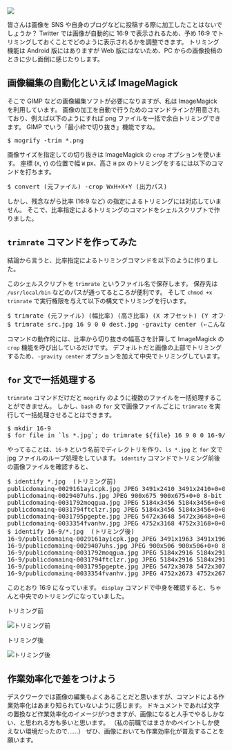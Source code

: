 <picture>
  <source type="image/webp" srcset="/storage/articles/images/1814cc87.webp 1x, /storage/articles/images/21c8af6c.webp 2x">
  <img src="/storage/articles/images/1814cc87.jpg" srcset="/storage/articles/images/21c8af6c.jpg 2x">
</picture>

皆さんは画像を SNS や自身のブログなどに投稿する際に加工したことはないでしょうか？
Twitter では画像が自動的に 16:9 で表示されるため、予め 16:9 でトリミングしておくことでどのように表示されるかを調整できます。
トリミング機能は Android 版にはありますが Web 版にはないため、PC からの画像投稿のときに少し面倒に感じたりします。

<ol class="table-of-contents"></ol>

<script async src="https://pagead2.googlesyndication.com/pagead/js/adsbygoogle.js"></script>
<!-- ディスプレイ広告 -->

<ins class="adsbygoogle"
    style="display:block"
    data-ad-client="ca-pub-7008780049786244"
    data-ad-slot="5063315418"
    data-ad-format="auto"
    data-full-width-responsive="true"></ins>

<script>(adsbygoogle = window.adsbygoogle || []).push({});</script>

## 画像編集の自動化といえば ImageMagick

そこで GIMP などの画像編集ソフトが必要になりますが、私は ImageMagick を利用しています。
画像の加工を自動で行うためのコマンドラインが用意されており、例えば以下のようにすれば png ファイルを一括で余白トリミングできます。
GIMP でいう「最小枠で切り抜き」機能ですね。

<pre class="prettyprint">
$ mogrify -trim *.png
</pre>

画像サイズを指定しての切り抜きは ImageMagick の `crop` オプションを使います。
座標 (`X`, `Y`) の位置で幅 `W` px、高さ `H` px のトリミングをするには以下のコマンドを打ちます。

<pre class="prettyprint">
$ convert (元ファイル) -crop WxH+X+Y (出力パス)
</pre>

しかし、残念ながら比率 (16:9 など) の指定によるトリミングには対応していません。
そこで、比率指定によるトリミングのコマンドをシェルスクリプトで作りました。

## `trimrate` コマンドを作ってみた

結論から言うと、比率指定によるトリミングコマンドを以下のように作りました。

<script src="https://gist.github.com/Hato6502/dc46fd6108301ed9106da67db6768ec9.js"></script>

このシェルスクリプトを `trimrate` というファイル名で保存します。
保存先は `/usr/local/bin` などのパスが通ってるところが便利です。
そして `chmod +x trimrate` で実行権限を与えて以下の構文でトリミングを行います。

<pre class="prettyprint">
$ trimrate (元ファイル) (幅比率) (高さ比率) (X オフセット) (Y オフセット) (出力パス) [(ImageMagick オプション)]
$ trimrate src.jpg 16 9 0 0 dest.jpg -gravity center (←こんな感じ)
</pre>

コマンドの動作的には、比率から切り抜きの幅高さを計算して ImageMagick の `crop` 機能を呼び出しているだけです。
デフォルトだと画像の上部でトリミングするため、`-gravity center` オプションを加えて中央でトリミングしています。

## `for` 文で一括処理する

`trimrate` コマンドだけだと `mogrify` のように複数のファイルを一括処理することができません。
しかし、`bash` の `for` 文で画像ファイルごとに `trimrate` を実行して一括処理させることはできます。

<pre class="prettyprint">
$ mkdir 16-9
$ for file in `ls *.jpg`; do trimrate ${file} 16 9 0 0 16-9/${file} -gravity center; done
</pre>

やってることは、`16-9` という名前でディレクトリを作り、`ls *.jpg` と `for` 文で jpg ファイルのループ処理をしています。
`identify` コマンドでトリミング前後の画像ファイルを確認すると、

<pre class="prettyprint">
$ identify *.jpg  (トリミング前)
publicdomainq-0029161ayicpk.jpg JPEG 3491x2410 3491x2410+0+0 8-bit sRGB 1.476MB 0.030u 0:00.020
publicdomainq-0029407uhs.jpg JPEG 900x675 900x675+0+0 8-bit sRGB 111KB 0.010u 0:00.009
publicdomainq-0031792moqgua.jpg JPEG 5184x3456 5184x3456+0+0 8-bit sRGB 3.616MB 0.000u 0:00.000
publicdomainq-0031794ftclzr.jpg JPEG 5184x3456 5184x3456+0+0 8-bit sRGB 5.388MB 0.280u 0:00.289
publicdomainq-0031795pgepte.jpg JPEG 5472x3648 5472x3648+0+0 8-bit sRGB 5.073MB 0.000u 0:00.000
publicdomainq-0033354fvanhv.jpg JPEG 4752x3168 4752x3168+0+0 8-bit sRGB 5.697MB 0.280u 0:00.269
$ identify 16-9/*.jpg  (トリミング後)
16-9/publicdomainq-0029161ayicpk.jpg JPEG 3491x1963 3491x1963+0+0 8-bit sRGB 1.462MB 0.010u 0:00.019
16-9/publicdomainq-0029407uhs.jpg JPEG 900x506 900x506+0+0 8-bit sRGB 112KB 0.000u 0:00.000
16-9/publicdomainq-0031792moqgua.jpg JPEG 5184x2916 5184x2916+0+0 8-bit sRGB 3.468MB 0.000u 0:00.000
16-9/publicdomainq-0031794ftclzr.jpg JPEG 5184x2916 5184x2916+0+0 8-bit sRGB 5.783MB 0.000u 0:00.000
16-9/publicdomainq-0031795pgepte.jpg JPEG 5472x3078 5472x3078+0+0 8-bit sRGB 5.342MB 0.000u 0:00.000
16-9/publicdomainq-0033354fvanhv.jpg JPEG 4752x2673 4752x2673+0+0 8-bit sRGB 5.354MB 0.010u 0:00.000
</pre>

このとおり 16:9 になっています。
`display` コマンドで中身を確認すると、ちゃんと中央でのトリミングになっていました。

トリミング前
<picture>

  <source type="image/webp" srcset="/storage/articles/images/1d1900bc.webp 1x">
  <img src="/storage/articles/images/1d1900bc.png" alt="トリミング前">
</picture>

トリミング後
<picture>

  <source type="image/webp" srcset="/storage/articles/images/c355feaf.webp 1x">
  <img src="/storage/articles/images/c355feaf.png" alt="トリミング後">
</picture>

## 作業効率化で差をつけよう

デスクワークでは画像の編集もよくあることだと思いますが、コマンドによる作業効率化はあまり知られていないように感じます。
ドキュメントであれば文字の置換など作業効率化のイメージがつきますが、画像になると人手でやるしかない、と思われる方も多いと思います。
（私の前職ではまさかのペイントしか使えない環境だったので……）
ぜひ、画像においても作業効率化が普及することを願います。
